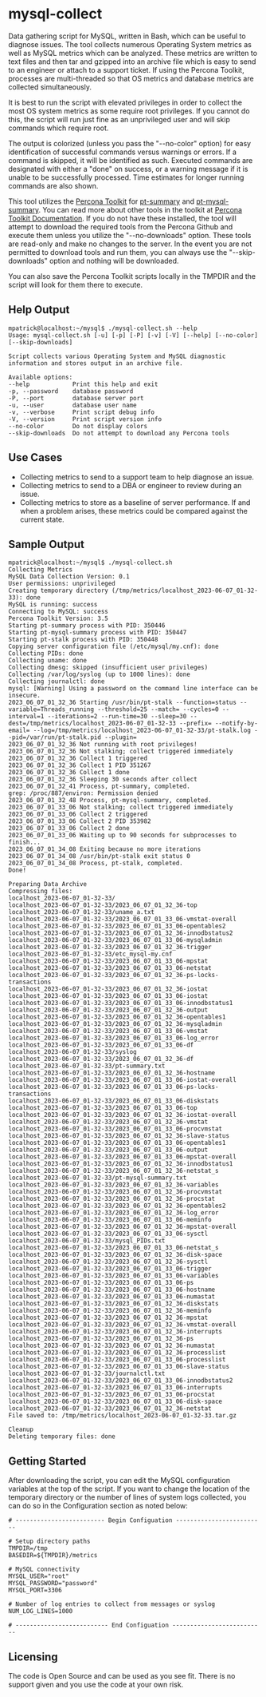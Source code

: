 # mysql-collect
Data gathering script for MySQL, written in Bash, which can be useful to diagnose issues.  The tool collects numerous Operating System metrics as well as MySQL metrics which can be analyzed.  These metrics are written to text files and then tar and gzipped into an archive file which is easy to send to an engineer or attach to a support ticket.  If using the Percona Toolkit, processes are multi-threaded so that OS metrics and database metrics are collected simultaneously.

It is best to run the script with elevated privileges in order to collect the most OS system metrics as some require root privileges.  If you cannot do this, the script will run just fine as an unprivileged user and will skip commands which require root.  

The output is colorized (unless you pass the "--no-color" option) for easy identification of successful commands versus warnings or errors.  If a command is skipped, it will be identified as such.  Executed commands are designated with either a "done" on success, or a warning message if it is unable to be successfully processed.  Time estimates for longer running commands are also shown.

This tool utilizes the [Percona Toolkit](https://www.percona.com/software/database-tools/percona-toolkit) for [pt-summary](https://docs.percona.com/percona-toolkit/pt-summary.html) and [pt-mysql-summary](https://docs.percona.com/percona-toolkit/pt-mysql-summary.html).  You can read more about other tools in the toolkit at [Percona Toolkit Documentation](https://docs.percona.com/percona-toolkit/index.html).  If you do not have these installed, the tool will attempt to download the required tools from the Percona Github and execute them unless you utilize the "--no-downloads" option.  These tools are read-only and make no changes to the server.  In the event you are not permitted to download tools and run them, you can always use the "--skip-downloads" option and nothing will be downloaded.

You can also save the Percona Toolkit scripts locally in the TMPDIR and the script will look for them there to execute.

## Help Output
```
mpatrick@localhost:~/mysql$ ./mysql-collect.sh --help
Usage: mysql-collect.sh [-u] [-p] [-P] [-v] [-V] [--help] [--no-color] [--skip-downloads]

Script collects various Operating System and MySQL diagnostic information and stores output in an archive file.

Available options:
--help            Print this help and exit
-p, --password    database password
-P, --port        database server port
-u, --user        database user name
-v, --verbose     Print script debug info
-V, --version     Print script version info
--no-color        Do not display colors
--skip-downloads  Do not attempt to download any Percona tools
```

## Use Cases
* Collecting metrics to send to a support team to help diagnose an issue.
* Collecting metrics to send to a DBA or engineer to review during an issue.
* Collecting metrics to store as a baseline of server performance.  If and when a problem arises, these metrics could be compared against the current state.

## Sample Output
```
mpatrick@localhost:~/mysql$ ./mysql-collect.sh
Collecting Metrics
MySQL Data Collection Version: 0.1
User permissions: unprivileged
Creating temporary directory (/tmp/metrics/localhost_2023-06-07_01-32-33): done
MySQL is running: success
Connecting to MySQL: success
Percona Toolkit Version: 3.5
Starting pt-summary process with PID: 350446
Starting pt-mysql-summary process with PID: 350447
Starting pt-stalk process with PID: 350448
Copying server configuration file (/etc/mysql/my.cnf): done
Collecting PIDs: done
Collecting uname: done
Collecting dmesg: skipped (insufficient user privileges)
Collecting /var/log/syslog (up to 1000 lines): done
Collecting journalctl: done
mysql: [Warning] Using a password on the command line interface can be insecure.
2023_06_07_01_32_36 Starting /usr/bin/pt-stalk --function=status --variable=Threads_running --threshold=25 --match= --cycles=0 --interval=1 --iterations=2 --run-time=30 --sleep=30 --dest=/tmp/metrics/localhost_2023-06-07_01-32-33 --prefix= --notify-by-email= --log=/tmp/metrics/localhost_2023-06-07_01-32-33/pt-stalk.log --pid=/var/run/pt-stalk.pid --plugin=
2023_06_07_01_32_36 Not running with root privileges!
2023_06_07_01_32_36 Not stalking; collect triggered immediately
2023_06_07_01_32_36 Collect 1 triggered
2023_06_07_01_32_36 Collect 1 PID 351267
2023_06_07_01_32_36 Collect 1 done
2023_06_07_01_32_36 Sleeping 30 seconds after collect
2023_06_07_01_32_41 Process, pt-summary, completed.
grep: /proc/887/environ: Permission denied
2023_06_07_01_32_48 Process, pt-mysql-summary, completed.
2023_06_07_01_33_06 Not stalking; collect triggered immediately
2023_06_07_01_33_06 Collect 2 triggered
2023_06_07_01_33_06 Collect 2 PID 353982
2023_06_07_01_33_06 Collect 2 done
2023_06_07_01_33_06 Waiting up to 90 seconds for subprocesses to finish...
2023_06_07_01_34_08 Exiting because no more iterations
2023_06_07_01_34_08 /usr/bin/pt-stalk exit status 0
2023_06_07_01_34_08 Process, pt-stalk, completed.
Done!

Preparing Data Archive
Compressing files:
localhost_2023-06-07_01-32-33/
localhost_2023-06-07_01-32-33/2023_06_07_01_32_36-top
localhost_2023-06-07_01-32-33/uname_a.txt
localhost_2023-06-07_01-32-33/2023_06_07_01_33_06-vmstat-overall
localhost_2023-06-07_01-32-33/2023_06_07_01_33_06-opentables2
localhost_2023-06-07_01-32-33/2023_06_07_01_32_36-innodbstatus2
localhost_2023-06-07_01-32-33/2023_06_07_01_33_06-mysqladmin
localhost_2023-06-07_01-32-33/2023_06_07_01_32_36-trigger
localhost_2023-06-07_01-32-33/etc_mysql-my.cnf
localhost_2023-06-07_01-32-33/2023_06_07_01_33_06-mpstat
localhost_2023-06-07_01-32-33/2023_06_07_01_33_06-netstat
localhost_2023-06-07_01-32-33/2023_06_07_01_32_36-ps-locks-transactions
localhost_2023-06-07_01-32-33/2023_06_07_01_32_36-iostat
localhost_2023-06-07_01-32-33/2023_06_07_01_33_06-iostat
localhost_2023-06-07_01-32-33/2023_06_07_01_33_06-innodbstatus1
localhost_2023-06-07_01-32-33/2023_06_07_01_32_36-output
localhost_2023-06-07_01-32-33/2023_06_07_01_32_36-opentables1
localhost_2023-06-07_01-32-33/2023_06_07_01_32_36-mysqladmin
localhost_2023-06-07_01-32-33/2023_06_07_01_33_06-vmstat
localhost_2023-06-07_01-32-33/2023_06_07_01_33_06-log_error
localhost_2023-06-07_01-32-33/2023_06_07_01_33_06-df
localhost_2023-06-07_01-32-33/syslog
localhost_2023-06-07_01-32-33/2023_06_07_01_32_36-df
localhost_2023-06-07_01-32-33/pt-summary.txt
localhost_2023-06-07_01-32-33/2023_06_07_01_32_36-hostname
localhost_2023-06-07_01-32-33/2023_06_07_01_33_06-iostat-overall
localhost_2023-06-07_01-32-33/2023_06_07_01_33_06-ps-locks-transactions
localhost_2023-06-07_01-32-33/2023_06_07_01_33_06-diskstats
localhost_2023-06-07_01-32-33/2023_06_07_01_33_06-top
localhost_2023-06-07_01-32-33/2023_06_07_01_32_36-iostat-overall
localhost_2023-06-07_01-32-33/2023_06_07_01_32_36-vmstat
localhost_2023-06-07_01-32-33/2023_06_07_01_33_06-procvmstat
localhost_2023-06-07_01-32-33/2023_06_07_01_32_36-slave-status
localhost_2023-06-07_01-32-33/2023_06_07_01_33_06-opentables1
localhost_2023-06-07_01-32-33/2023_06_07_01_33_06-output
localhost_2023-06-07_01-32-33/2023_06_07_01_33_06-mpstat-overall
localhost_2023-06-07_01-32-33/2023_06_07_01_32_36-innodbstatus1
localhost_2023-06-07_01-32-33/2023_06_07_01_32_36-netstat_s
localhost_2023-06-07_01-32-33/pt-mysql-summary.txt
localhost_2023-06-07_01-32-33/2023_06_07_01_32_36-variables
localhost_2023-06-07_01-32-33/2023_06_07_01_32_36-procvmstat
localhost_2023-06-07_01-32-33/2023_06_07_01_32_36-procstat
localhost_2023-06-07_01-32-33/2023_06_07_01_32_36-opentables2
localhost_2023-06-07_01-32-33/2023_06_07_01_32_36-log_error
localhost_2023-06-07_01-32-33/2023_06_07_01_33_06-meminfo
localhost_2023-06-07_01-32-33/2023_06_07_01_32_36-mpstat-overall
localhost_2023-06-07_01-32-33/2023_06_07_01_33_06-sysctl
localhost_2023-06-07_01-32-33/mysql_PIDs.txt
localhost_2023-06-07_01-32-33/2023_06_07_01_33_06-netstat_s
localhost_2023-06-07_01-32-33/2023_06_07_01_32_36-disk-space
localhost_2023-06-07_01-32-33/2023_06_07_01_32_36-sysctl
localhost_2023-06-07_01-32-33/2023_06_07_01_33_06-trigger
localhost_2023-06-07_01-32-33/2023_06_07_01_33_06-variables
localhost_2023-06-07_01-32-33/2023_06_07_01_33_06-ps
localhost_2023-06-07_01-32-33/2023_06_07_01_33_06-hostname
localhost_2023-06-07_01-32-33/2023_06_07_01_33_06-numastat
localhost_2023-06-07_01-32-33/2023_06_07_01_32_36-diskstats
localhost_2023-06-07_01-32-33/2023_06_07_01_32_36-meminfo
localhost_2023-06-07_01-32-33/2023_06_07_01_32_36-mpstat
localhost_2023-06-07_01-32-33/2023_06_07_01_32_36-vmstat-overall
localhost_2023-06-07_01-32-33/2023_06_07_01_32_36-interrupts
localhost_2023-06-07_01-32-33/2023_06_07_01_32_36-ps
localhost_2023-06-07_01-32-33/2023_06_07_01_32_36-numastat
localhost_2023-06-07_01-32-33/2023_06_07_01_32_36-processlist
localhost_2023-06-07_01-32-33/2023_06_07_01_33_06-processlist
localhost_2023-06-07_01-32-33/2023_06_07_01_33_06-slave-status
localhost_2023-06-07_01-32-33/journalctl.txt
localhost_2023-06-07_01-32-33/2023_06_07_01_33_06-innodbstatus2
localhost_2023-06-07_01-32-33/2023_06_07_01_33_06-interrupts
localhost_2023-06-07_01-32-33/2023_06_07_01_33_06-procstat
localhost_2023-06-07_01-32-33/2023_06_07_01_33_06-disk-space
localhost_2023-06-07_01-32-33/2023_06_07_01_32_36-netstat
File saved to: /tmp/metrics/localhost_2023-06-07_01-32-33.tar.gz

Cleanup
Deleting temporary files: done
```

## Getting Started
After downloading the script, you can edit the MySQL configuration variables at the top of the script.  If you want to change the location of the temporary directory or the number of lines of system logs collected, you can do so in the Configuration section as noted below:
```
# ------------------------- Begin Configuation -------------------------

# Setup directory paths
TMPDIR=/tmp
BASEDIR=${TMPDIR}/metrics

# MySQL connectivity
MYSQL_USER="root"
MYSQL_PASSWORD="password"
MYSQL_PORT=3306

# Number of log entries to collect from messages or syslog
NUM_LOG_LINES=1000

# -------------------------- End Configuation --------------------------
```

## Licensing
The code is Open Source and can be used as you see fit.  There is no support given and you use the code at your own risk. 

